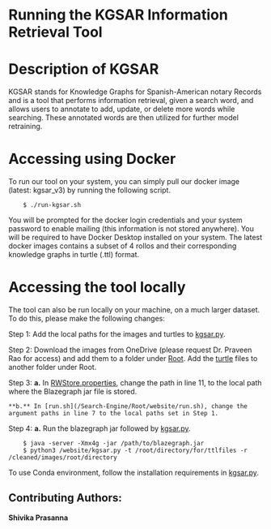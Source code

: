 # Running the KGSAR Information Retrieval Tool

# Description of KGSAR

KGSAR stands for Knowledge Graphs for Spanish-American notary Records and is a tool that performs information retrieval, given a search word, and allows users to annotate to add, update, or delete more words while searching. These annotated words are then utilized for further model retraining. 

# Accessing using Docker
To run our tool on your system, you can simply pull our docker image (latest: kgsar_v3) by running the following script.

```
    $ ./run-kgsar.sh
```

You will be prompted for the docker login credentials and your system password to enable mailing (this information is not stored anywhere). You will be required to have Docker Desktop installed on your system. The latest docker images contains a subset of 4 rollos and their corresponding knowledge graphs in turtle (.ttl) format.

# Accessing the tool locally

The tool can also be run locally on your machine, on a much larger dataset. To do this, please make the following changes:

Step 1:
    Add the local paths for the images and turtles to [kgsar.py](/Search-Engine/Root/website/kgsar.py).

Step 2:
    Download the images from OneDrive (please request Dr. Praveen Rao for access) and add them to a folder under [Root](/Search-Engine/Root/). Add the [turtle](/KG/Turtles/) files to another folder under Root.

Step 3:
    **a.** In [RWStore.properties](/Search-Engine/Root/website/RWStore.properties), change the path in line 11, to the local path where the Blazegraph jar file is stored.
    
    **b.** In [run.sh](/Search-Engine/Root/website/run.sh), change the argument paths in line 7 to the local paths set in Step 1.

Step 4:
    **a.** Run the blazegraph jar followed by [kgsar.py](/Search-Engine/Root/website/kgsar.py).

        $ java -server -Xmx4g -jar /path/to/blazegraph.jar
        $ python3 /website/kgsar.py -t /root/directory/for/ttlfiles -r /cleaned/images/root/directory
    
To use Conda environment, follow the installation requirements in [kgsar.py](/Search-Engine/Root/website/kgsar.py).

## Contributing Authors:
**Shivika Prasanna**